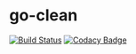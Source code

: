 # go-clean

[![Build Status](https://api.travis-ci.org/JrFarias/go-clean.svg)](https://travis-ci.org/JrFarias/go-clean)  [![Codacy Badge](https://api.codacy.com/project/badge/Grade/80c5505be0f94af1a1a680bf479a3be4)](https://www.codacy.com/app/junioralberto19/go-clean?utm_source=github.com&amp;utm_medium=referral&amp;utm_content=JrFarias/go-clean&amp;utm_campaign=Badge_Grade)
